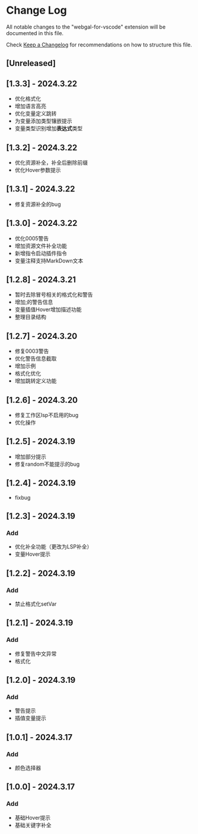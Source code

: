 <!--
 * @Author: xuranXYS
 * @LastEditTime: 2024-03-23 13:18:44
 * @GitHub: www.github.com/xiaoxustudio
 * @WebSite: www.xiaoxustudio.top
 * @Description: By xuranXYS
-->
# Change Log

All notable changes to the "webgal-for-vscode" extension will be documented in this file.

Check [Keep a Changelog](http://keepachangelog.com/) for recommendations on how to structure this file.

## [Unreleased]

## [1.3.3] - 2024.3.22

- 优化格式化
- 增加语言高亮
- 优化变量定义跳转
- 为变量添加类型镶嵌提示
- 变量类型识别增加**表达式**类型

## [1.3.2] - 2024.3.22

- 优化资源补全，补全后删除前缀
- 优化Hover参数提示

## [1.3.1] - 2024.3.22

- 修复资源补全的bug

## [1.3.0] - 2024.3.22

- 优化0005警告
- 增加资源文件补全功能
- 新增指令启动插件指令
- 变量注释支持MarkDown文本

## [1.2.8] - 2024.3.21

- 暂时去除冒号相关的格式化和警告
- 增加;的警告信息
- 变量插值Hover增加描述功能
- 整理目录结构

## [1.2.7] - 2024.3.20

- 修复0003警告
- 优化警告信息截取
- 增加示例
- 格式化优化
- 增加跳转定义功能

## [1.2.6] - 2024.3.20

- 修复工作区lsp不启用的bug
- 优化操作

## [1.2.5] - 2024.3.19

- 增加部分提示
- 修复random不能提示的bug

## [1.2.4] - 2024.3.19

- fixbug

## [1.2.3] - 2024.3.19

### Add

- 优化补全功能（更改为LSP补全）
- 变量Hover提示

## [1.2.2] - 2024.3.19

### Add

- 禁止格式化setVar

## [1.2.1] - 2024.3.19

### Add

- 修复警告中文异常
- 格式化

## [1.2.0] - 2024.3.19

### Add

- 警告提示
- 插值变量提示

## [1.0.1] - 2024.3.17

### Add

- 颜色选择器

## [1.0.0] - 2024.3.17

### Add

- 基础Hover提示
- 基础关键字补全
